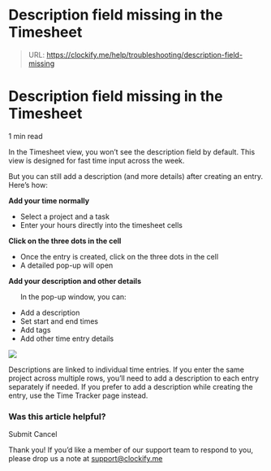 # Description field missing in the Timesheet

> URL: https://clockify.me/help/troubleshooting/description-field-missing

# Description field missing in the Timesheet

1 min read

In the Timesheet view, you won’t see the description field by default. This view is designed for fast time input across the week.

But you can still add a description (and more details) after creating an entry. Here’s how:

**Add your time normally**



* Select a project and a task
* Enter your hours directly into the timesheet cells

**Click on the three dots in the cell**



* Once the entry is created, click on the three dots in the cell
* A detailed pop-up will open

**Add your description and other details**



      In the pop-up window, you can:

* Add a description
* Set start and end times
* Add tags
* Add other time entry details

![](https://clockify.me/help/wp-content/uploads/2025/06/AD_4nXeLpHH78RwLZ36jFGq1KXwc9fhU1rDZsZX0H4TYDrVkhXs2_-MZoftBxtL0uHkiFZ7dF5jfJeYdTAcBdfNtama0Sbuze4tQamckCmRUOOJYIISuKpHGzm4olZ7UIrQxKj0xMv1Gkg.png)

Descriptions are linked to individual time entries. If you enter the same project across multiple rows, you’ll need to add a description to each entry separately if needed. If you prefer to add a description while creating the entry, use the Time Tracker page instead.

### Was this article helpful?

Submit
Cancel

Thank you! If you’d like a member of our support team to respond to you, please drop us a note at support@clockify.me